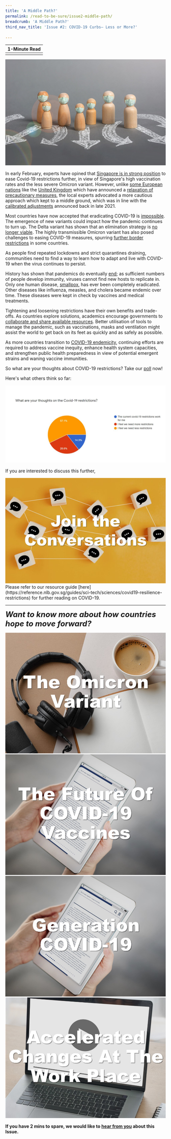 ```yaml
---
title: 'A Middle Path?'
permalink: /read-to-be-sure/issue2-middle-path/
breadcrumb: 'A Middle Path?'
third_nav_title: 'Issue #2: COVID-19 Curbs— Less or More?'

---
```


| **1-Minute Read** |
| :---------------: |
|                   |

![](/images/rtbs2-perspective5-notext.jpg)

In early February, experts have opined that [Singapore is in strong position](https://www.straitstimes.com/singapore/health/singapore-in-strong-position-to-ease-restrictions-further-experts) to ease Covid-19 restrictions further, in view of Singapore's high vaccination rates and the less severe Omicron variant.   However, unlike [some European nations](https://www.dw.com/en/countries-are-relaxing-restrictions-after-omicron-spikes/a-60450812) like the [United Kingdom](https://www.wsj.com/articles/optimism-over-omicron-rises-in-europe-while-biden-says-u-s-has-tools-to-fight-it-11642685759) which have announced a [relaxation of precautionary measures](https://www.reuters.com/world/schools-return-amid-omicron-havoc-hopes-flicker-2022-01-10/), the local experts advocated a more cautious approach which kept to a middle ground, which was in line with the [calibrated adjustments](https://www.moh.gov.sg/news-highlights/details/calibrated-adjustments-in-stabilisation-phase_8Nov2021) announced back in late 2021.      

Most countries have now accepted that eradicating COVID-19 is [impossible](https://www.economist.com/briefing/2021/10/16/how-the-world-learns-to-live-with-covid-19). The emergence of new variants could impact how the pandemic continues to turn up. The Delta variant has shown that an elimination strategy is [no longer viable](https://www.cnbc.com/2021/10/05/zero-covid-strategies-abandoned-in-the-face-of-the-delta-variant.html). The highly transmissible Omicron variant has also posed challenges to easing COVID-19 measures, spurring [further border restrictions](https://www.japantimes.co.jp/news/2021/12/01/asia-pacific/china-covid-zero-omicron/) in some countries. 

<p>As people find repeated lockdowns and strict quarantines draining, communities need to find a way to learn how to adapt and live with COVID-19 when the virus continues to persist.</p>
 <p>History has shown that pandemics do eventually <a href="https://www.straitstimes.com/opinion/from-plague-to-polio-how-do-pandemics-end">end</a>; as sufficient numbers of people develop immunity, viruses cannot find new hosts to replicate in. Only one human disease, <a href="https://asm.org/Articles/2020/March/Disease-Eradication-What-Does-It-Take-to-Wipe-out">smallpox</a>, has ever been completely eradicated. Other diseases like influenza, measles, and cholera became endemic over time. These diseases were kept in check by vaccines and medical treatments.</p> 
<p>Tightening and loosening restrictions have their own benefits and trade-offs. As countries explore solutions, academics encourage governments to <a href="https://www.sciencedirect.com/science/article/pii/S2666776221001988">collaborate and share available resources</a>. Better utilisation of tools to manage the pandemic, such as vaccinations, masks and ventilation might assist the world to get back on its feet as quickly and as safely as possible. </p>
<p>As more countries transition to <a href="https://www.bmj.com/content/375/bmj-2021-067508">COVID-19 endemicity</a>, continuing efforts are required to address vaccine inequity, enhance health system capacities, and strengthen public health preparedness in view of potential emergent strains and waning vaccine immunities. </p>





So what are your thoughts about COVID-19 restrictions? Take our [poll](https://forms.gle/zkBsk2izarbksiQB6) now!

Here's what others think so far:

![](/images/rtbs2-poll1-2feb2022.jpg)



If you are interested to discuss this further,

<div>
<div class="row is-multiline">
    <div class="col is-half-desktop is-half-tablet">
<a href="/read-to-be-sure/issue2-conversations/"><img src="/images/rtbs2-join-the-convo.jpg" alt="image 2"></a>
</div>    
</div>	
</div>
Please refer to our resource guide [here](https://reference.nlb.gov.sg/guides/sci-tech/sciences/covid19-resilience-restrictions) for further reading on COVID-19.


<hr>



***<font size=5>Want to know more about how countries hope to move forward?</font>***

<div>
<div class="row is-multiline">
    <div class="col is-one-quarter-desktop is-one-quarter-tablet">
<a href="https://www.nature.com/articles/d41586-021-03562-8"><img src="/images/rtbs2-perspective5-listen1.jpg" alt="The omicron variant (podcast)"></a>
</div>
    <div class="col is-one-quarter-desktop is-one-quarter-tablet">
<a href="https://www.bbc.com/future/article/20211201-what-will-the-next-generation-of-covid-19-vaccines-be-like"><img src="/images/rtbs2-perspective5-read1.jpg" alt="The future of COVID-19 vaccines"></a>
</div>
    <div class="col is-one-quarter-desktop is-one-quarter-tablet">
<a href="https://www.channelnewsasia.com/singapore/big-read-COVID-19-young-people-millenials-generation-z-future-2311476"><img src="/images/rtbs2-perspective5-read2.jpg" alt="Generation COVID-19 – long term implications"></a>
</div>
    <div class="col is-one-quarter-desktop is-one-quarter-tablet">
<a href="https://www.mckinsey.com/Videos/video?vid=6233052089001&plyrid=HkOJqCPWdb&aid=56CFE93E-67A1-451D-B5CB-4D3286947974"><img src="/images/rtbs2-perspective5-watch1.jpg" alt="Accelerated changes at the work place (video)"></a>
</div>
</div>	
</div>


<b>If you have 2 mins to spare, we would like to  [hear from you](https://forms.gle/NFAYtAWQedbuSKxm8) about this Issue.</b>